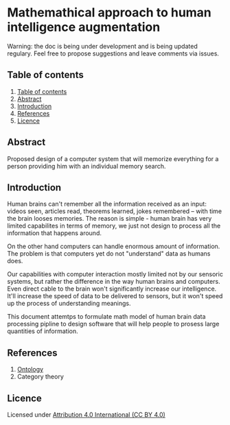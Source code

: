 # Mathemathical approach to human intelligence augmentation

Warning: the doc is being under development and is being updated regulary. Feel free to propose suggestions and leave comments via issues.

<a name="table-of-contents"></a>
## Table of contents 

1. [Table of contents](#table-of-contents)
2. [Abstract](#abstract)
3. [Introduction](#introduction)
4. [References](#references)
5. [Licence](#licence)

<a name="abstract"></a>
## Abstract

Proposed design of a computer system that will memorize everything for a person providing him with an individual memory search.

<a name="introduction"></a>
## Introduction

Human brains can't remember all the information received as an input: videos seen, articles read, theorems learned, jokes remembered – with time the brain looses memories. The reason is simple - human brain has very limited capabilites in terms of memory, we just not design to process all the information that happens around.

On the other hand computers can handle enormous amount of information. The problem is that computers yet do not "understand" data as humans does.

Our capabilities with computer interaction mostly limited not by our sensoric systems, but rather the difference in the way human brains and computers. Even direct cable to the brain won't significantly increase our intelligence. It'll increase the speed of data to be delivered to sensors, but it won't speed up the process of understanding meanings.

This document attemtps to formulate math model of human brain data processing pipline to design software that will help people to prosess large quantities of information.

<a name="references"></a>
## References

1. [Ontology](https://en.wikipedia.org/wiki/Ontology)
2. Category theory

<a name="licence"></a>
## Licence

Licensed under [Attribution 4.0 International (CC BY 4.0)](https://creativecommons.org/licenses/by/4.0/)
